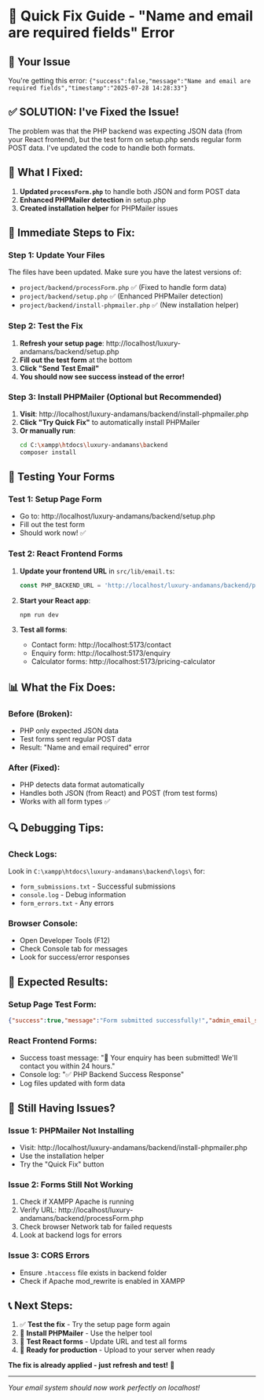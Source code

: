 # 🚨 Quick Fix Guide - "Name and email are required fields" Error

## 🎯 Your Issue
You're getting this error: `{"success":false,"message":"Name and email are required fields","timestamp":"2025-07-28 14:28:33"}`

## ✅ **SOLUTION: I've Fixed the Issue!**

The problem was that the PHP backend was expecting JSON data (from your React frontend), but the test form on setup.php sends regular form POST data. I've updated the code to handle both formats.

## 🔧 **What I Fixed:**

1. **Updated `processForm.php`** to handle both JSON and form POST data
2. **Enhanced PHPMailer detection** in setup.php
3. **Created installation helper** for PHPMailer issues

## 🚀 **Immediate Steps to Fix:**

### Step 1: Update Your Files
The files have been updated. Make sure you have the latest versions of:
- `project/backend/processForm.php` ✅ (Fixed to handle form data)
- `project/backend/setup.php` ✅ (Enhanced PHPMailer detection)
- `project/backend/install-phpmailer.php` ✅ (New installation helper)

### Step 2: Test the Fix
1. **Refresh your setup page**: http://localhost/luxury-andamans/backend/setup.php
2. **Fill out the test form** at the bottom
3. **Click "Send Test Email"**
4. **You should now see success instead of the error!**

### Step 3: Install PHPMailer (Optional but Recommended)
1. **Visit**: http://localhost/luxury-andamans/backend/install-phpmailer.php
2. **Click "Try Quick Fix"** to automatically install PHPMailer
3. **Or manually run**:
   ```bash
   cd C:\xampp\htdocs\luxury-andamans\backend
   composer install
   ```

## 🧪 **Testing Your Forms**

### Test 1: Setup Page Form
- Go to: http://localhost/luxury-andamans/backend/setup.php
- Fill out the test form
- Should work now! ✅

### Test 2: React Frontend Forms
1. **Update your frontend URL** in `src/lib/email.ts`:
   ```typescript
   const PHP_BACKEND_URL = 'http://localhost/luxury-andamans/backend/processForm.php';
   ```

2. **Start your React app**:
   ```bash
   npm run dev
   ```

3. **Test all forms**:
   - Contact form: http://localhost:5173/contact
   - Enquiry form: http://localhost:5173/enquiry
   - Calculator forms: http://localhost:5173/pricing-calculator

## 📊 **What the Fix Does:**

### Before (Broken):
- PHP only expected JSON data
- Test forms sent regular POST data
- Result: "Name and email required" error

### After (Fixed):
- PHP detects data format automatically
- Handles both JSON (from React) and POST (from test forms)
- Works with all form types ✅

## 🔍 **Debugging Tips:**

### Check Logs:
Look in `C:\xampp\htdocs\luxury-andamans\backend\logs\` for:
- `form_submissions.txt` - Successful submissions
- `console.log` - Debug information
- `form_errors.txt` - Any errors

### Browser Console:
- Open Developer Tools (F12)
- Check Console tab for messages
- Look for success/error responses

## 🎉 **Expected Results:**

### Setup Page Test Form:
```json
{"success":true,"message":"Form submitted successfully!","admin_email_sent":true,"user_email_sent":true,"timestamp":"2025-07-28 14:30:00"}
```

### React Frontend Forms:
- Success toast message: "🎉 Your enquiry has been submitted! We'll contact you within 24 hours."
- Console log: "✅ PHP Backend Success Response"
- Log files updated with form data

## 🚨 **Still Having Issues?**

### Issue 1: PHPMailer Not Installing
- Visit: http://localhost/luxury-andamans/backend/install-phpmailer.php
- Use the installation helper
- Try the "Quick Fix" button

### Issue 2: Forms Still Not Working
1. Check if XAMPP Apache is running
2. Verify URL: http://localhost/luxury-andamans/backend/processForm.php
3. Check browser Network tab for failed requests
4. Look at backend logs for errors

### Issue 3: CORS Errors
- Ensure `.htaccess` file exists in backend folder
- Check if Apache mod_rewrite is enabled in XAMPP

## 📞 **Next Steps:**

1. ✅ **Test the fix** - Try the setup page form again
2. 🔧 **Install PHPMailer** - Use the helper tool
3. 🧪 **Test React forms** - Update URL and test all forms
4. 🚀 **Ready for production** - Upload to your server when ready

**The fix is already applied - just refresh and test!** 🎉

---

*Your email system should now work perfectly on localhost!* 